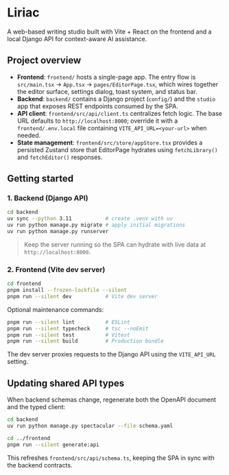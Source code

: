 # Liriac

A web-based writing studio built with Vite + React on the frontend and a local Django API for context-aware AI assistance.

## Project overview

- **Frontend**: `frontend/` hosts a single-page app. The entry flow is `src/main.tsx` → `App.tsx` → `pages/EditorPage.tsx`, which wires together the editor surface, settings dialog, toast system, and status bar.
- **Backend**: `backend/` contains a Django project (`config/`) and the `studio` app that exposes REST endpoints consumed by the SPA.
- **API client**: `frontend/src/api/client.ts` centralizes fetch logic. The base URL defaults to `http://localhost:8000`; override it with a `frontend/.env.local` file containing `VITE_API_URL=<your-url>` when needed.
- **State management**: `frontend/src/store/appStore.tsx` provides a persisted Zustand store that EditorPage hydrates using `fetchLibrary()` and `fetchEditor()` responses.

## Getting started

### 1. Backend (Django API)

```bash
cd backend
uv sync --python 3.11           # create .venv with uv
uv run python manage.py migrate # apply initial migrations
uv run python manage.py runserver
```

> Keep the server running so the SPA can hydrate with live data at `http://localhost:8000`.

### 2. Frontend (Vite dev server)

```bash
cd frontend
pnpm install --frozen-lockfile --silent
pnpm run --silent dev           # Vite dev server
```

Optional maintenance commands:

```bash
pnpm run --silent lint          # ESLint
pnpm run --silent typecheck     # tsc --noEmit
pnpm run --silent test          # Vitest
pnpm run --silent build         # Production bundle
```

The dev server proxies requests to the Django API using the `VITE_API_URL` setting.

## Updating shared API types

When backend schemas change, regenerate both the OpenAPI document and the typed client:

```bash
cd backend
uv run python manage.py spectacular --file schema.yaml

cd ../frontend
pnpm run --silent generate:api
```

This refreshes `frontend/src/api/schema.ts`, keeping the SPA in sync with the backend contracts.